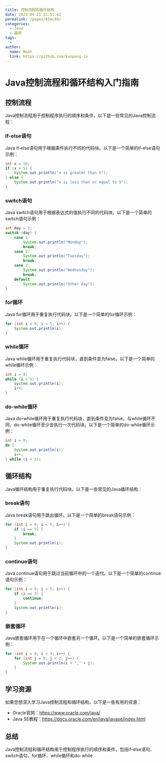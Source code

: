 ```yaml
---
title: 控制流程和循环结构
date: 2023-04-11 15:51:42
permalink: /pages/83ec49/
categories:
  - Java
  - 基础
tags:
  - 
author: 
  name: Noah
  link: https://github.com/kunpeng-io
---
```


# Java控制流程和循环结构入门指南

## 控制流程

Java控制流程用于控制程序执行的顺序和条件。以下是一些常见的Java控制流程：

### if-else语句

Java if-else语句用于根据条件执行不同的代码块。以下是一个简单的if-else语句示例：

```java
int x = 10;
if (x > 5) {
    System.out.println("x is greater than 5");
} else {
    System.out.println("x is less than or equal to 5");
}
```

### switch语句

Java switch语句用于根据表达式的值执行不同的代码块。以下是一个简单的switch语句示例：

```java
int day = 3;
switch (day) {
    case 1:
        System.out.println("Monday");
        break;
    case 2:
        System.out.println("Tuesday");
        break;
    case 3:
        System.out.println("Wednesday");
        break;
    default:
        System.out.println("Other day");
}
```

### for循环

Java for循环用于重复执行代码块。以下是一个简单的for循环示例：

```java
for (int i = 0; i < 5; i++) {
    System.out.println(i);
}
```

### while循环

Java while循环用于重复执行代码块，直到条件变为false。以下是一个简单的while循环示例：

```java
int i = 0;
while (i < 5) {
    System.out.println(i);
    i++;
}
```

### do-while循环

Java do-while循环用于重复执行代码块，直到条件变为false。与while循环不同，do-while循环至少会执行一次代码块。以下是一个简单的do-while循环示例：

```java
int i = 0;
do {
    System.out.println(i);
    i++;
} while (i < 5);
```

## 循环结构

Java循环结构用于重复执行代码块。以下是一些常见的Java循环结构：

### break语句

Java break语句用于跳出循环。以下是一个简单的break语句示例：

```java
for (int i = 0; i < 5; i++) {
    if (i == 3) {
        break;
    }
    System.out.println(i);
}
```

### continue语句

Java continue语句用于跳过当前循环中的一个迭代。以下是一个简单的continue语句示例：

```java
for (int i = 0; i < 5; i++) {
    if (i == 3) {
        continue;
    }
    System.out.println(i);
}
```

### 嵌套循环

Java嵌套循环用于在一个循环中嵌套另一个循环。以下是一个简单的嵌套循环示例：

```java
for (int i = 0; i < 3; i++) {
    for (int j = 0; j < 2; j++) {
        System.out.println(i + "," + j);
    }
}
```

## 学习资源

如果您想深入学习Java控制流程和循环结构，以下是一些有用的资源：

* Oracle官网：https://www.oracle.com/java/
* Java SE教程：https://docs.oracle.com/en/java/javase/index.html

## 总结

Java控制流程和循环结构用于控制程序执行的顺序和条件，包括if-else语句、switch语句、for循环、while循环和do-while